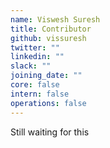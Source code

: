 ```yaml
---
name: Viswesh Suresh
title: Contributor
github: vissuresh
twitter: ""
linkedin: ""
slack: ""
joining_date: ""
core: false
intern: false
operations: false
---
```


Still waiting for this
